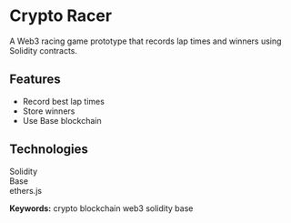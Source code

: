 # Crypto Racer

A Web3 racing game prototype that records lap times and winners using Solidity contracts.

## Features
- Record best lap times  
- Store winners  
- Use Base blockchain

## Technologies
Solidity  
Base  
ethers.js  

**Keywords:** crypto blockchain web3 solidity base
